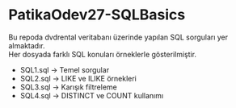 # PatikaOdev27-SQLBasics

Bu repoda dvdrental veritabanı üzerinde yapılan SQL sorguları yer almaktadır.  
Her dosyada farklı SQL konuları örneklerle gösterilmiştir.

- SQL1.sql → Temel sorgular  
- SQL2.sql → LIKE ve ILIKE örnekleri  
- SQL3.sql → Karışık filtreleme  
- SQL4.sql → DISTINCT ve COUNT kullanımı
